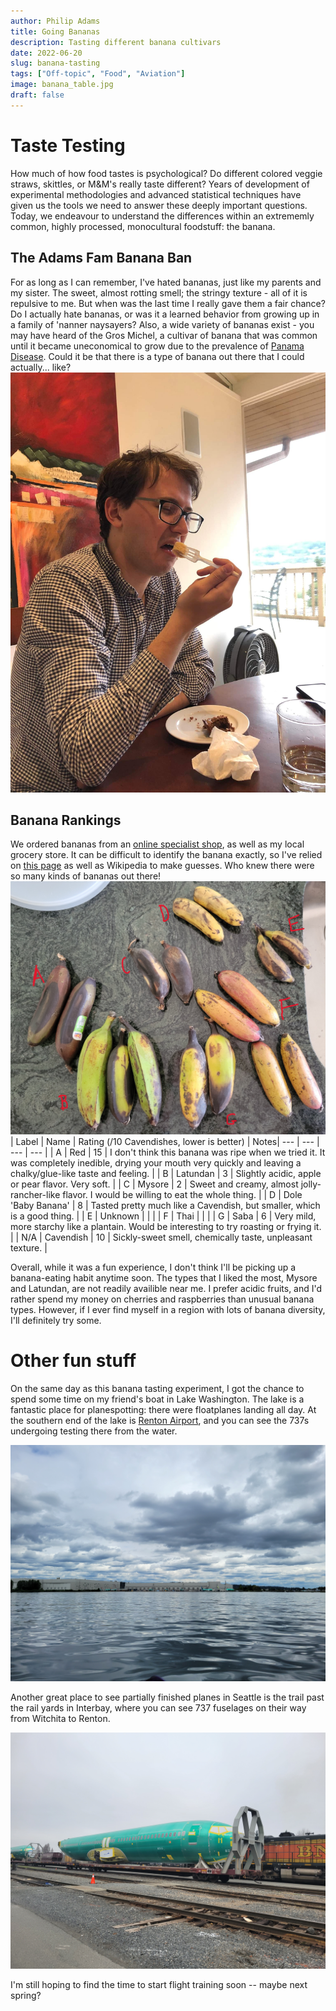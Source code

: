 ```yaml
---
author: Philip Adams
title: Going Bananas
description: Tasting different banana cultivars
date: 2022-06-20
slug: banana-tasting
tags: ["Off-topic", "Food", "Aviation"]
image: banana_table.jpg
draft: false
---
```

# Taste Testing

How much of how food tastes is psychological? Do different colored veggie straws, skittles, or M&M's really taste different? Years of development of experimental methodologies and advanced statistical techniques have given us the tools we need to answer these deeply important questions. Today, we endeavour to understand the differences within an extrememly common, highly processed, monocultural foodstuff: the banana.

## The Adams Fam Banana Ban
For as long as I can remember, I've hated bananas, just like my parents and my sister. The sweet, almost rotting smell; the stringy texture - all of it is repulsive to me. But when was the last time I really gave them a fair chance? Do I actually hate bananas, or was it a learned behavior from growing up in a family of 'nanner naysayers? Also, a wide variety of bananas exist - you may have heard of the Gros Michel, a cultivar of banana that was common until it became uneconomical to grow due to the prevalence of [Panama Disease](https://en.wikipedia.org/wiki/Panama_disease). Could it be that there is a type of banana out there that I could actually... like?
![The author, in pain while trying a slice of Cavendish banana](utter_disgust.jpeg)

## Banana Rankings
We ordered bananas from an [online specialist shop](https://miamifruit.org/), as well as my local grocery store. It can be difficult to identify the banana exactly, so I've relied on [this page](https://www.growables.org/information/TropicalFruit/bananavarieties.htm) as well as Wikipedia to make guesses. Who knew there were so many kinds of bananas out there!
![Banana labelling scheme used for the rest of this article](bananas_labelled.jpg)
| Label | Name | Rating (/10 Cavendishes, lower is better) | Notes|
---     | ---      | ---   | ---  |
| A     | Red     | 15   | I don't think this banana was ripe when we tried it. It was completely inedible, drying your mouth very quickly and leaving a chalky/glue-like taste and feeling.  | 
| B     | Latundan     | 3  | Slightly acidic, apple or pear flavor. Very soft.  | 
| C     | Mysore     | 2   | Sweet and creamy, almost jolly-rancher-like flavor. I would be willing to eat the whole thing.  | 
| D     | Dole 'Baby Banana' | 8    | Tasted pretty much like a Cavendish, but smaller, which is a good thing.  | 
| E     | Unknown     |    |  | 
| F     | Thai     |     |  | 
| G     | Saba     | 6   | Very mild, more starchy like a plantain. Would be interesting to try roasting or frying it. | 
| N/A   | Cavendish     | 10   | Sickly-sweet smell, chemically taste, unpleasant texture.  | 

Overall, while it was a fun experience, I don't think I'll be picking up a banana-eating habit anytime soon. The types that I liked the most, Mysore and Latundan, are not readily availible near me. I prefer acidic fruits, and I'd rather spend my money on cherries and raspberries than unusual banana types. However, if I ever find myself in a region with lots of banana diversity, I'll definitely try some.
# Other fun stuff
On the same day as this banana tasting experiment, I got the chance to spend some time on my friend's boat in Lake Washington. The lake is a fantastic place for planespotting: there were floatplanes landing all day. At the southern end of the lake is [Renton Airport](https://skyvector.com/airport/RNT/Renton-Municipal-Airport), and you can see the 737s undergoing testing there from the water.

![View of RNT from Lake Washington](renton_field.jpg)

Another great place to see partially finished planes in Seattle is the trail past the rail yards in Interbay, where you can see 737 fuselages on their way from Witchita to Renton.

![737 fuselages on a train in Interbay](plane_train.jpg)

I'm still hoping to find the time to start flight training soon -- maybe next spring?